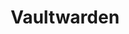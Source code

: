 ---
draft: false
title: Vaultwarden
content:
  id: vaultwarden
  name: Vaultwarden
  website: https://github.com/dani-garcia/vaultwarden
  short_description: Vaultwarden is an open-source password management application that can be self-hosted and run on your infrastructure.
---